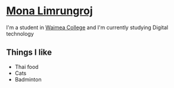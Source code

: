 # [Mona Limrungroj](https://www.instagram.com/manocheiei/)
I'm a student in [Waimea College](https://www.waimea.school.nz/) and I'm currently studying Digital technology
## Things I like
- Thai food
- Cats
- Badminton
